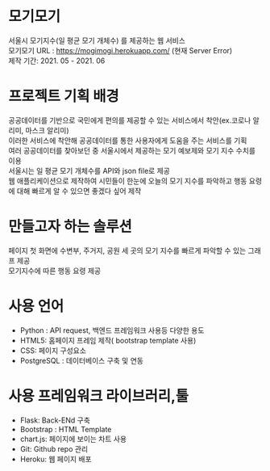 # 모기모기
서울시 모기지수(일 평균 모기 개체수) 를 제공하는 웹 서비스  
모기모기 URL :  https://mogimogi.herokuapp.com/ (현재 Server Error)  
제작 기간: 2021. 05 - 2021. 06  

# 프로젝트 기획 배경
공공데이터를 기반으로 국민에게 편의를 제공할 수 있는 서비스에서 착안(ex.코로나 알리미, 마스크 알리미)  
이러한 서비스에 착안해 공공데이터를 통한 사용자에게 도움을 주는 서비스를 기획  
여러 공공데이터를 찾아보던 중 서울시에서 제공하는 모기 예보제와 모기 지수 수치를 이용   
서울시는 일 평균 모기 개체수를 API와 json file로 제공   
웹 애플리케이션으로 제작하여 시민들이 한눈에 오늘의 모기 지수를 파악하고 행동 요령에 대해 빠르게 알 수 있으면 좋겠다 싶어 제작  

# 만들고자 하는 솔루션
페이지 첫 화면에 수변부, 주거지, 공원 세 곳의 모기 지수를 빠르게 파악할 수 있는 그래프 제공  
모기지수에 따른 행동 요령 제공  

# 사용 언어
* Python : API request, 백엔드 프레임워크 사용등 다양한 용도
* HTML5: 홈페이지 프레임 제작( bootstrap template 사용)
* CSS: 페이지 구성요소
* PostgreSQL : 데이터베이스 구축 및 연동

# 사용 프레임워크 라이브러리,툴
* Flask: Back-ENd 구축
* Bootstrap : HTML Template
* chart.js: 페이지에 보이는 차트 사용
* Git: Github repo 관리
* Heroku: 웹 페이지 배포
